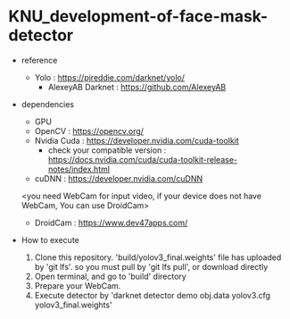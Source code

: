 # KNU_development-of-face-mask-detector

* reference
  - Yolo : https://pjreddie.com/darknet/yolo/
    - AlexeyAB Darknet : https://github.com/AlexeyAB
* dependencies 
  - GPU
  - OpenCV : https://opencv.org/
  - Nvidia Cuda : https://developer.nvidia.com/cuda-toolkit
    - check your compatible version : https://docs.nvidia.com/cuda/cuda-toolkit-release-notes/index.html
  - cuDNN : https://developer.nvidia.com/cuDNN
 
  <you need WebCam for input video, if your device does not have WebCam, You can use DroidCam>
   -  DroidCam : https://www.dev47apps.com/
* How to execute  
  1. Clone this repository. 'build/yolov3_final.weights' file has uploaded by 'git lfs'. so you must pull by 'git lfs pull', or download directly
  2. Open terminal, and go to 'build' directory 
  3. Prepare your WebCam.
  4. Execute detector by 'darknet detector demo obj.data yolov3.cfg yolov3_final.weights'
